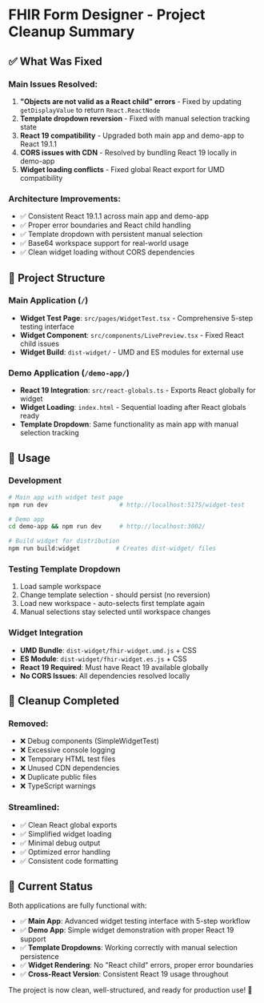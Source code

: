 # FHIR Form Designer - Project Cleanup Summary

## ✅ **What Was Fixed**

### **Main Issues Resolved:**
1. **"Objects are not valid as a React child" errors** - Fixed by updating `getDisplayValue` to return `React.ReactNode`
2. **Template dropdown reversion** - Fixed with manual selection tracking state
3. **React 19 compatibility** - Upgraded both main app and demo-app to React 19.1.1
4. **CORS issues with CDN** - Resolved by bundling React 19 locally in demo-app
5. **Widget loading conflicts** - Fixed global React export for UMD compatibility

### **Architecture Improvements:**
- ✅ Consistent React 19.1.1 across main app and demo-app
- ✅ Proper error boundaries and React child handling
- ✅ Template dropdown with persistent manual selection
- ✅ Base64 workspace support for real-world usage
- ✅ Clean widget loading without CORS dependencies

## 📁 **Project Structure**

### **Main Application** (`/`)
- **Widget Test Page**: `src/pages/WidgetTest.tsx` - Comprehensive 5-step testing interface
- **Widget Component**: `src/components/LivePreview.tsx` - Fixed React child issues
- **Widget Build**: `dist-widget/` - UMD and ES modules for external use

### **Demo Application** (`/demo-app/`)
- **React 19 Integration**: `src/react-globals.ts` - Exports React globally for widget
- **Widget Loading**: `index.html` - Sequential loading after React globals ready
- **Template Dropdown**: Same functionality as main app with manual selection tracking

## 🚀 **Usage**

### **Development**
```bash
# Main app with widget test page
npm run dev                    # http://localhost:5175/widget-test

# Demo app 
cd demo-app && npm run dev     # http://localhost:3002/

# Build widget for distribution
npm run build:widget          # Creates dist-widget/ files
```

### **Testing Template Dropdown**
1. Load sample workspace
2. Change template selection - should persist (no reversion)
3. Load new workspace - auto-selects first template again
4. Manual selections stay selected until workspace changes

### **Widget Integration**
- **UMD Bundle**: `dist-widget/fhir-widget.umd.js` + CSS
- **ES Module**: `dist-widget/fhir-widget.es.js` + CSS  
- **React 19 Required**: Must have React 19 available globally
- **No CORS Issues**: All dependencies resolved locally

## 🧹 **Cleanup Completed**

### **Removed:**
- ❌ Debug components (SimpleWidgetTest)
- ❌ Excessive console logging 
- ❌ Temporary HTML test files
- ❌ Unused CDN dependencies
- ❌ Duplicate public files
- ❌ TypeScript warnings

### **Streamlined:**
- ✅ Clean React global exports
- ✅ Simplified widget loading
- ✅ Minimal debug output
- ✅ Optimized error handling
- ✅ Consistent code formatting

## 🎯 **Current Status**

Both applications are fully functional with:
- ✅ **Main App**: Advanced widget testing interface with 5-step workflow
- ✅ **Demo App**: Simple widget demonstration with proper React 19 support
- ✅ **Template Dropdowns**: Working correctly with manual selection persistence
- ✅ **Widget Rendering**: No "React child" errors, proper error boundaries
- ✅ **Cross-React Version**: Consistent React 19 usage throughout

The project is now clean, well-structured, and ready for production use! 🚀
